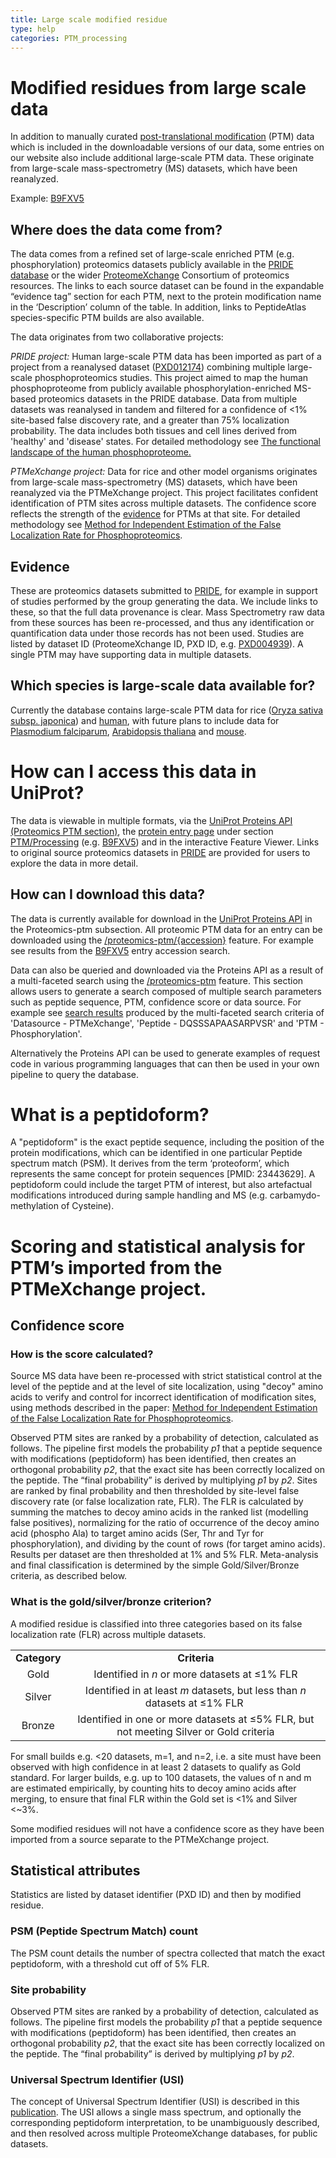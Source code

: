 ```yaml
---
title: Large scale modified residue
type: help
categories: PTM_processing
---
```


# Modified residues from large scale data

In addition to manually curated [post-translational modification](https://www.uniprot.org/help/post-translational_modification) (PTM) data which is included in the downloadable versions of our data, some entries on our website also include additional large-scale PTM data. These originate from large-scale mass-spectrometry (MS) datasets, which have been reanalyzed.

Example: [B9FXV5](https://www.uniprot.org/uniprotkb/B9FXV5/entry#ptm_processing)

## Where does the data come from?

The data comes from a refined set of large-scale enriched PTM (e.g. phosphorylation) proteomics datasets publicly available in the [PRIDE database](https://www.ebi.ac.uk/pride/) or the wider [ProteomeXchange](http://proteomecentral.proteomexchange.org) Consortium of proteomics resources. The links to each source dataset can be found in the expandable “evidence tag” section for each PTM, next to the protein modification name in the ‘Description’ column of the table. In addition, links to PeptideAtlas species-specific PTM builds are also available.

The data originates from two collaborative projects:

*PRIDE project:*
Human large-scale PTM data has been imported as part of a project from a reanalysed dataset ([PXD012174](https://www.ebi.ac.uk/pride/archive/projects/PXD012174)) combining multiple large-scale phosphoproteomics studies. This project aimed to map the human phosphoproteome from publicly available phosphorylation-enriched MS-based proteomics datasets in the PRIDE database. Data from multiple datasets was reanalysed in tandem and filtered for a confidence of &lt;1% site-based false discovery rate, and a greater than 75% localization probability. The data includes both tissues and cell lines derived from 'healthy' and 'disease' states. For detailed methodology see [The functional landscape of the human phosphoproteome.](https://www.nature.com/articles/s41587-019-0344-3)

*PTMeXchange project:*
Data for rice and other model organisms originates from large-scale mass-spectrometry (MS) datasets, which have been reanalyzed via the PTMeXchange project. This project facilitates confident identification of PTM sites across multiple datasets. The confidence score reflects the strength of the [evidence](https://www.uniprot.org/help/evidences) for PTMs at that site. For detailed methodology see  [Method for Independent Estimation of the False Localization Rate for Phosphoproteomics](https://pubs.acs.org/doi/full/10.1021/acs.jproteome.1c00827).

## Evidence

These are proteomics datasets submitted to [PRIDE](https://www.ebi.ac.uk/pride/), for example in support of studies performed by the group generating the data. We include links to these, so that the full data provenance is clear. Mass Spectrometry raw data from these sources has been re-processed, and thus any identification or quantification data under those records has not been used. Studies are listed by dataset ID (ProteomeXchange ID, PXD ID, e.g. [PXD004939](https://www.ebi.ac.uk/pride/archive/projects/PXD004939)). A single PTM may have supporting data in multiple datasets.

## Which species is large-scale data available for?

Currently the database contains large-scale PTM data for rice ([Oryza sativa subsp. japonica](https://www.uniprot.org/taxonomy/39947)) and [human](https://www.uniprot.org/taxonomy/9606), with future plans to include data for [Plasmodium falciparum](https://www.uniprot.org/taxonomy/36329), [Arabidopsis thaliana](https://www.uniprot.org/taxonomy/3702) and [mouse](https://www.uniprot.org/taxonomy/10090).

# How can I access this data in UniProt?

The data is viewable in multiple formats, via the [UniProt Proteins API (Proteomics PTM section)](https://www.ebi.ac.uk/proteins/api/doc/), the [protein entry page](https://www.uniprot.org/help/explore_uniprotkb_entry) under section [PTM/Processing](https://www.uniprot.org/help/ptm_processing_section) (e.g. [B9FXV5](https://www.uniprot.org/uniprotkb/B9FXV5/entry#ptm_processing)) and in the interactive Feature Viewer. Links to original source proteomics datasets in [PRIDE](https://www.ebi.ac.uk/pride/) are provided for users to explore the data in more detail. 

## How can I download this data?

The data is currently available for download in the [UniProt Proteins API](https://www.ebi.ac.uk/proteins/api/doc/#/) in the Proteomics-ptm subsection. All proteomic PTM data for an entry can be downloaded using the [/proteomics-ptm/{accession}](https://www.ebi.ac.uk/proteins/api/doc/#!/proteomics-ptm/getByAccession) feature. For example see results from the [B9FXV5](https://ebi.ac.uk/proteins/api/proteomics-ptm/B9FXV5) entry accession search.

Data can also be queried and downloaded via the Proteins API as a result of a multi-faceted search using the [/proteomics-ptm](https://www.ebi.ac.uk/proteins/api/doc/#!/proteomics-ptm/search) feature. This section allows users to generate a search composed of multiple search parameters such as peptide sequence, PTM, confidence score or data source. For example see [search results](https://www.ebi.ac.uk/proteins/api/proteomics-ptm?offset=0&size=100&datasource=PTMeXchange&peptide=DQSSSAPAASARPVSR&ptm=Phosphorylation) produced by the multi-faceted search criteria of 'Datasource - PTMeXchange', 'Peptide - DQSSSAPAASARPVSR' and 'PTM - Phosphorylation'.

Alternatively the Proteins API can be used to generate examples of request code in various programming languages that can then be used in your own pipeline to query the database.

# What is a peptidoform?

A "peptidoform" is the exact peptide sequence, including the position of the protein modifications, which can be identified in one particular Peptide spectrum match (PSM). It derives from the term ‘proteoform’, which represents the same concept for protein sequences \[PMID: 23443629]. A peptidoform could include the target PTM of interest, but also artefactual modifications introduced during sample handling and MS (e.g. carbamydo-methylation of Cysteine).


# Scoring and statistical analysis for PTM’s imported from the PTMeXchange project.


## Confidence score


### How is the score calculated?

Source MS data have been re-processed with strict statistical control at the level of the peptide and at the level of site localization, using "decoy" amino acids to verify and control for incorrect identification of modification sites, using methods described in the paper: [Method for Independent Estimation of the False Localization Rate for Phosphoproteomics](https://pubs.acs.org/doi/full/10.1021/acs.jproteome.1c00827).

Observed PTM sites are ranked by a probability of detection, calculated as follows. The pipeline first models the probability _p1_ that a peptide sequence with modifications (peptidoform) has been identified, then creates an orthogonal probability _p2_, that the exact site has been correctly localized on the peptide. The “final probability” is derived by multiplying _p1_ by _p2_. Sites are ranked by final probability and then thresholded by site-level false discovery rate (or false localization rate, FLR). The FLR is calculated by summing the matches to decoy amino acids in the ranked list (modelling false positives), normalizing for the ratio of occurrence of the decoy amino acid (phospho Ala) to target amino acids (Ser, Thr and Tyr for phosphorylation), and dividing by the count of rows (for target amino acids). Results per dataset are then thresholded at 1% and 5% FLR. Meta-analysis and final classification is determined by the simple Gold/Silver/Bronze criteria, as described below.


### What is the gold/silver/bronze criterion?

A modified residue is classified into three categories based on its false localization rate (FLR) across multiple datasets.

|              |                                                                                        |
| :----------: | :------------------------------------------------------------------------------------: |
| **Category** |                                      **Criteria**                                      |
|     Gold     |                      Identified in _n_ or more datasets at ≤1% FLR                     |
|    Silver    |       Identified in at least _m_ datasets, but less than _n_ datasets at ≤1% FLR       |
|    Bronze    | Identified in one or more datasets at ≤5% FLR, but not meeting Silver or Gold criteria |

For small builds e.g. &lt;20 datasets, m=1, and n=2, i.e. a site must have been observed with high confidence in at least 2 datasets to qualify as Gold standard. For larger builds, e.g. up to 100 datasets, the values of n and m are estimated empirically, by counting hits to decoy amino acids after merging, to ensure that final FLR within the Gold set is &lt;1% and Silver &lt;~3%. 

Some modified residues will not have a confidence score as they have been imported from a source separate to the PTMeXchange project.

## Statistical attributes

Statistics are listed by dataset identifier (PXD ID) and then by modified residue.

### PSM (Peptide Spectrum Match) count

The PSM count details the number of spectra collected that match the exact peptidoform, with a threshold cut off of 5% FLR.

### Site probability

Observed PTM sites are ranked by a probability of detection, calculated as follows. The pipeline first models the probability _p1_ that a peptide sequence with modifications (peptidoform) has been identified, then creates an orthogonal probability _p2_, that the exact site has been correctly localized on the peptide. The “final probability” is derived by multiplying _p1_ by _p2_.

### Universal Spectrum Identifier (USI) 

The concept of Universal Spectrum Identifier (USI) is described in this [publication](https://www.nature.com/articles/s41592-021-01184-6). The USI allows a single mass spectrum, and optionally the corresponding peptidoform interpretation, to be unambiguously described, and then resolved across multiple ProteomeXchange databases, for public datasets.
